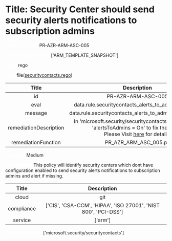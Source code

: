 



# Title: Security Center should send security alerts notifications to subscription admins


***<font color="white">Master Test Id:</font>*** PR-AZR-ARM-ASC-005

***<font color="white">Master Snapshot Id:</font>*** ['ARM_TEMPLATE_SNAPSHOT']

***<font color="white">type:</font>*** rego

***<font color="white">rule:</font>*** file([securitycontacts.rego])  
  
  
  
  

|Title|Description|
| :---: | :---: |
|id|PR-AZR-ARM-ASC-005|
|eval|data.rule.securitycontacts_alerts_to_admins_enabled|
|message|data.rule.securitycontacts_alerts_to_admins_enabled_err|
|remediationDescription|In 'microsoft.security/securitycontacts' resource, set 'alertsToAdmins = On' to fix the issue.<br>Please Visit <a href='https://docs.microsoft.com/en-us/azure/templates/microsoft.security/securitycontacts' target='_blank'>here</a> for details.|
|remediationFunction|PR_AZR_ARM_ASC_005.py|


***<font color="white">Severity:</font>*** Medium

***<font color="white">Description:</font>*** This policy will identify security centers which dont have configuration enabled to send security alerts notifications to subscription admins and alert if missing.  
  
  

|Title|Description|
| :---: | :---: |
|cloud|git|
|compliance|['CIS', 'CSA-CCM', 'HIPAA', 'ISO 27001', 'NIST 800', 'PCI-DSS']|
|service|['arm']|


***<font color="white">Resource Types:</font>*** ['microsoft.security/securitycontacts']


[securitycontacts.rego]: https://github.com/prancer-io/prancer-compliance-test/tree/master/azure/iac/securitycontacts.rego
